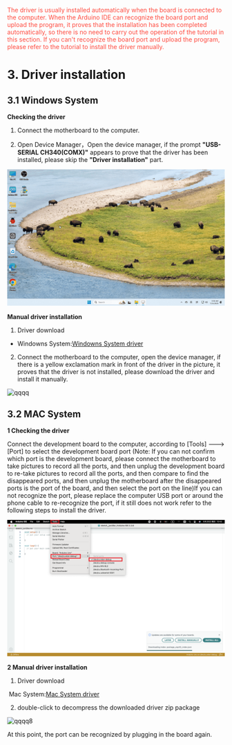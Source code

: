 <span style="color: rgb(255, 76, 65);"> The driver is usually installed automatically when the board is connected to the computer. When the Arduino IDE can recognize the board port and upload the program, it proves that the installation has been completed automatically, so there is no need to carry out the operation of the tutorial in this section. If you can't recognize the board port and upload the program, please refer to the tutorial to install the driver manually.</span>

# 3. Driver installation

## 3.1 Windows System

**Checking the driver**

1. Connect the motherboard to the computer.

2. Open Device Manager，Open the device manager, if the prompt **"USB-SERIAL CH340(COMX)"** appears to prove that the driver has been installed, please skip the **"Driver installation"** part.

![qqq](media/1.gif)

**Manual driver installation**

1. Driver download

- Windowns System:[Windowns System driver](./Windows.7z)

2. Connect the motherboard to the computer, open the device manager, if there is a yellow exclamation mark in front of the driver in the picture, it proves that the driver is not installed, please download the driver and install it manually.

![qqqq](media/2.gif)

## 3.2 MAC System

**1 Checking the driver**

Connect the development board to the computer, according to [Tools] ---> [Port] to select the development board port (Note: If you can not confirm which port is the development board, please connect the motherboard to take pictures to record all the ports, and then unplug the development board to re-take pictures to record all the ports, and then compare to find the disappeared ports, and then unplug the motherboard after the disappeared ports is the port of the board, and then select the port on the line)If you can not recognize the port, please replace the computer USB port or around the phone cable to re-recognize the port, if it still does not work refer to the following steps to install the driver.

![](media/3.png)

**2 Manual driver installation**

1. Driver download

​       Mac System:[Mac System driver](./Mac.7z)

2. double-click to decompress the downloaded driver zip package

![qqqq8](media/4.gif)

At this point, the port can be recognized by plugging in the board again.

